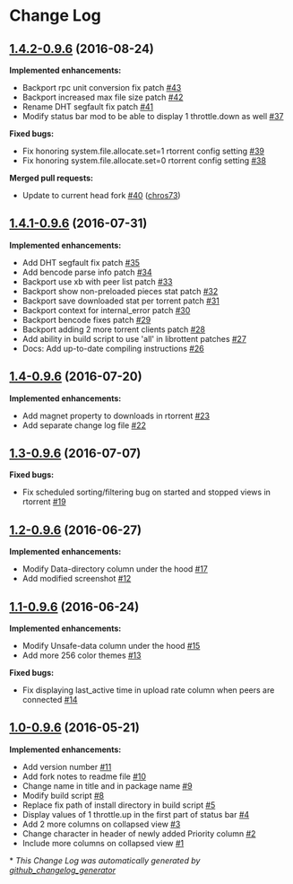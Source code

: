 # Change Log

## [1.4.2-0.9.6](https://github.com/chros73/rtorrent-ps/tree/1.4.2-0.9.6) (2016-08-24)
**Implemented enhancements:**

- Backport rpc unit conversion fix patch [\#43](https://github.com/chros73/rtorrent-ps/issues/43)
- Backport increased max file size patch [\#42](https://github.com/chros73/rtorrent-ps/issues/42)
- Rename DHT segfault fix patch [\#41](https://github.com/chros73/rtorrent-ps/issues/41)
- Modify status bar mod to be able to display 1 throttle.down as well [\#37](https://github.com/chros73/rtorrent-ps/issues/37)

**Fixed bugs:**

- Fix honoring system.file.allocate.set=1 rtorrent config setting [\#39](https://github.com/chros73/rtorrent-ps/issues/39)
- Fix honoring system.file.allocate.set=0 rtorrent config setting [\#38](https://github.com/chros73/rtorrent-ps/issues/38)

**Merged pull requests:**

- Update to current head fork [\#40](https://github.com/chros73/rtorrent-ps/pull/40) ([chros73](https://github.com/chros73))

## [1.4.1-0.9.6](https://github.com/chros73/rtorrent-ps/tree/1.4.1-0.9.6) (2016-07-31)
**Implemented enhancements:**

- Add DHT segfault fix patch [\#35](https://github.com/chros73/rtorrent-ps/issues/35)
- Add bencode parse info patch [\#34](https://github.com/chros73/rtorrent-ps/issues/34)
- Backport use xb with peer list patch [\#33](https://github.com/chros73/rtorrent-ps/issues/33)
- Backport show non-preloaded pieces stat patch [\#32](https://github.com/chros73/rtorrent-ps/issues/32)
- Backport save downloaded stat per torrent patch [\#31](https://github.com/chros73/rtorrent-ps/issues/31)
- Backport context for internal\_error patch [\#30](https://github.com/chros73/rtorrent-ps/issues/30)
- Backport bencode fixes patch [\#29](https://github.com/chros73/rtorrent-ps/issues/29)
- Backport adding 2 more torrent clients patch [\#28](https://github.com/chros73/rtorrent-ps/issues/28)
- Add ability in build script to use 'all' in librottent patches [\#27](https://github.com/chros73/rtorrent-ps/issues/27)
- Docs: Add up-to-date compiling instructions [\#26](https://github.com/chros73/rtorrent-ps/issues/26)

## [1.4-0.9.6](https://github.com/chros73/rtorrent-ps/tree/1.4-0.9.6) (2016-07-20)
**Implemented enhancements:**

- Add magnet property to downloads in rtorrent [\#23](https://github.com/chros73/rtorrent-ps/issues/23)
- Add separate change log file [\#22](https://github.com/chros73/rtorrent-ps/issues/22)

## [1.3-0.9.6](https://github.com/chros73/rtorrent-ps/tree/1.3-0.9.6) (2016-07-07)
**Fixed bugs:**

- Fix scheduled sorting/filtering bug on started and stopped views in rtorrent [\#19](https://github.com/chros73/rtorrent-ps/issues/19)

## [1.2-0.9.6](https://github.com/chros73/rtorrent-ps/tree/1.2-0.9.6) (2016-06-27)
**Implemented enhancements:**

- Modify Data-directory column under the hood [\#17](https://github.com/chros73/rtorrent-ps/issues/17)
- Add modified screenshot [\#12](https://github.com/chros73/rtorrent-ps/issues/12)

## [1.1-0.9.6](https://github.com/chros73/rtorrent-ps/tree/1.1-0.9.6) (2016-06-24)
**Implemented enhancements:**

- Modify Unsafe-data column under the hood [\#15](https://github.com/chros73/rtorrent-ps/issues/15)
- Add more 256 color themes [\#13](https://github.com/chros73/rtorrent-ps/issues/13)

**Fixed bugs:**

- Fix displaying last\_active time in upload rate column when peers are connected [\#14](https://github.com/chros73/rtorrent-ps/issues/14)

## [1.0-0.9.6](https://github.com/chros73/rtorrent-ps/tree/1.0-0.9.6) (2016-05-21)
**Implemented enhancements:**

- Add version number [\#11](https://github.com/chros73/rtorrent-ps/issues/11)
- Add fork notes to readme file [\#10](https://github.com/chros73/rtorrent-ps/issues/10)
- Change name in title and in package name [\#9](https://github.com/chros73/rtorrent-ps/issues/9)
- Modify build script [\#8](https://github.com/chros73/rtorrent-ps/issues/8)
- Replace fix path of install directory in build script [\#5](https://github.com/chros73/rtorrent-ps/issues/5)
- Display values of 1 throttle.up in the first part of status bar [\#4](https://github.com/chros73/rtorrent-ps/issues/4)
- Add 2 more columns on collapsed view [\#3](https://github.com/chros73/rtorrent-ps/issues/3)
- Change character in header of newly added Priority column [\#2](https://github.com/chros73/rtorrent-ps/issues/2)
- Include more columns on collapsed view [\#1](https://github.com/chros73/rtorrent-ps/issues/1)



\* *This Change Log was automatically generated by [github_changelog_generator](https://github.com/skywinder/Github-Changelog-Generator)*